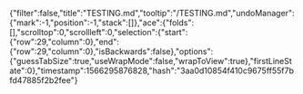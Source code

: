 {"filter":false,"title":"TESTING.md","tooltip":"/TESTING.md","undoManager":{"mark":-1,"position":-1,"stack":[]},"ace":{"folds":[],"scrolltop":0,"scrollleft":0,"selection":{"start":{"row":29,"column":0},"end":{"row":29,"column":0},"isBackwards":false},"options":{"guessTabSize":true,"useWrapMode":false,"wrapToView":true},"firstLineState":0},"timestamp":1566295876828,"hash":"3aa0d10854f410c9675ff55f7bfd47885f2b2fee"}